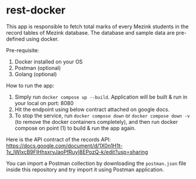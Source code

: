 # rest-docker
This app is responsible to fetch total marks of every Mezink students in the record tables of Mezink database.
The database and sample data are pre-defined using docker.

Pre-requisite:
1. Docker installed on your OS
2. Postman (optional)
3. Golang (optional)

How to run the app:
1. Simply run ```docker compose up --build```. Application will be built & run in your local on port: 8080
2. Hit the endpoint using below contract attached on google docs.
3. To stop the service, run ```docker compose down``` or ```docker compose down -v``` (to remove the docker containers completely), and then run docker compose on point (1) to build & run the app again.

Here is the API contract of the records API:
https://docs.google.com/document/d/1X0n1H1t-1v_lWIxcB9FIHhsxrvJaoPfRuyI8EPozQ-k/edit?usp=sharing

You can import a Postman collection by downloading the ```postman.json``` file inside this repository and try import it using Postman application.
